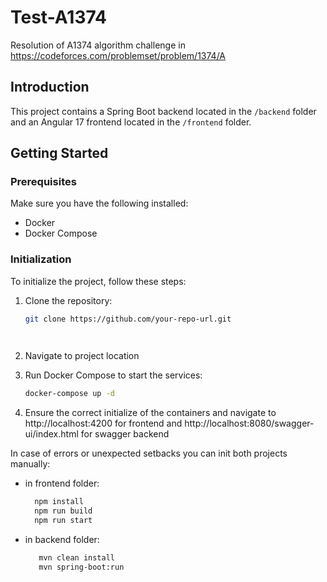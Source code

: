 # Test-A1374
Resolution of A1374 algorithm challenge in https://codeforces.com/problemset/problem/1374/A

## Introduction

This project contains a Spring Boot backend located in the `/backend` folder and an Angular 17 frontend located in the `/frontend` folder.

## Getting Started

### Prerequisites

Make sure you have the following installed:

- Docker
- Docker Compose

### Initialization

To initialize the project, follow these steps:

1. Clone the repository:

   ```bash
   git clone https://github.com/your-repo-url.git

  
2. Navigate to project location
3. Run Docker Compose to start the services:

    ```bash
    docker-compose up -d

4. Ensure the correct initialize of the containers and navigate to http://localhost:4200 for frontend and http://localhost:8080/swagger-ui/index.html for swagger backend

In case of errors or unexpected setbacks you can init both projects manually:
- in frontend folder:
  
  ```bash
    npm install
    npm run build
    npm run start
  
- in backend folder:
   ```bash
      mvn clean install
      mvn spring-boot:run
